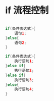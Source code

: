 # if 流程控制





```java

if(条件表达式){
    语句1;
}else{
    语句2;
}


```




```java
if(条件表达式){
    执行语句1;
}else if{
    执行语句2;
}else if{
    执行语句3;
}else{
    执行语句4;
}


